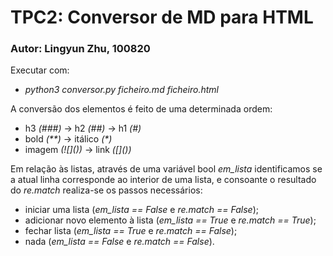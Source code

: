 # TPC2: Conversor de MD para HTML

### Autor: Lingyun Zhu, 100820

Executar com:

- _python3 conversor.py ficheiro.md ficheiro.html_

A conversão dos elementos é feito de uma determinada ordem:

- h3 _(###)_ -> h2 _(##)_ -> h1 _(#)_
- bold _(\*\*)_ -> itálico _(\*)_
- imagem _(\!\[]\())_ -> link _(\[]\())_

Em relação às listas, através de uma variável bool _em_lista_ identificamos se a atual linha corresponde ao interior de uma lista, e consoante o resultado do _re.match_ realiza-se os passos necessários:

- iniciar uma lista (_em_lista == False_ e _re.match == False_);
- adicionar novo elemento à lista (_em_lista == True_ e _re.match == True_);
- fechar lista (_em_lista == True_ e _re.match == False_);
- nada (_em_lista == False_ e _re.match == False_).
